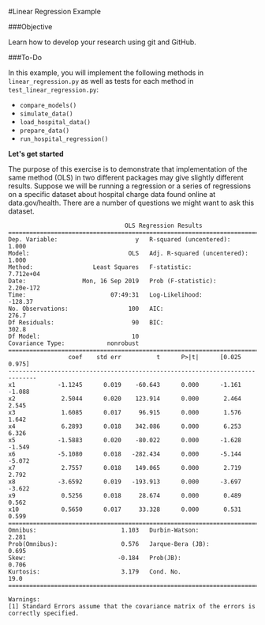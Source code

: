 #Linear Regression Example

###Objective

Learn how to develop your research using git and GitHub.

###To-Do

In this example, you will implement the following methods in `linear_regression.py` as well as tests for each method in `test_linear_regression.py`:

+ `compare_models()`
+ `simulate_data()`
+ `load_hospital_data()`
+ `prepare_data()`
+ `run_hospital_regression()`

**Let's get started**

The purpose of this exercise is to demonstrate that implementation of the same method (OLS) in two different packages may give slightly different results. Suppose we will be running a regression or a series of regressions on a specific dataset about hospital charge data found online at data.gov/health. There are a number of questions we might want to ask this dataset.

```
                                 OLS Regression Results                                
=======================================================================================
Dep. Variable:                      y   R-squared (uncentered):                   1.000
Model:                            OLS   Adj. R-squared (uncentered):              1.000
Method:                 Least Squares   F-statistic:                          7.712e+04
Date:                Mon, 16 Sep 2019   Prob (F-statistic):                   2.20e-172
Time:                        07:49:31   Log-Likelihood:                         -128.37
No. Observations:                 100   AIC:                                      276.7
Df Residuals:                      90   BIC:                                      302.8
Df Model:                          10                                                  
Covariance Type:            nonrobust                                                  
==============================================================================
                 coef    std err          t      P>|t|      [0.025      0.975]
------------------------------------------------------------------------------
x1            -1.1245      0.019    -60.643      0.000      -1.161      -1.088
x2             2.5044      0.020    123.914      0.000       2.464       2.545
x3             1.6085      0.017     96.915      0.000       1.576       1.642
x4             6.2893      0.018    342.086      0.000       6.253       6.326
x5            -1.5883      0.020    -80.022      0.000      -1.628      -1.549
x6            -5.1080      0.018   -282.434      0.000      -5.144      -5.072
x7             2.7557      0.018    149.065      0.000       2.719       2.792
x8            -3.6592      0.019   -193.913      0.000      -3.697      -3.622
x9             0.5256      0.018     28.674      0.000       0.489       0.562
x10            0.5650      0.017     33.328      0.000       0.531       0.599
==============================================================================
Omnibus:                        1.103   Durbin-Watson:                   2.281
Prob(Omnibus):                  0.576   Jarque-Bera (JB):                0.695
Skew:                          -0.184   Prob(JB):                        0.706
Kurtosis:                       3.179   Cond. No.                         19.0
==============================================================================

Warnings:
[1] Standard Errors assume that the covariance matrix of the errors is correctly specified.
```
